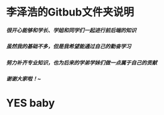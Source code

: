 # 李泽浩的Gitbub文件夹说明

##### 很开心能够和学长、学姐和同学们一起进行前后端的知识

##### 虽然我的基础不多，但是我希望能通过自己的勤奋学习

##### 努力补齐专业知识，也为后来的学弟学妹们做一点属于自己的贡献

##### 谢谢大家啦！~	

# YES baby